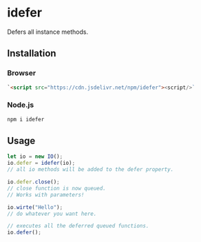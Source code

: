 # idefer

Defers all instance methods.

## Installation

### Browser

```html
`<script src="https://cdn.jsdelivr.net/npm/idefer"><script/>`
```

### Node.js

```sh
npm i idefer
```

## Usage

```js
let io = new IO();
io.defer = idefer(io);
// all io methods will be added to the defer property.

io.defer.close();
// close function is now queued.
// Works with parameters!

io.wirte("Hello");
// do whatever you want here.

// executes all the deferred queued functions.
io.defer();
```
